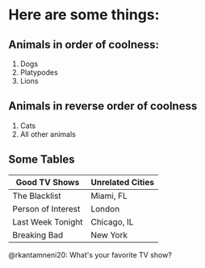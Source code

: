 # Here are some things:

## Animals in order of coolness:

1. Dogs
2. Platypodes
3. Lions

## Animals in reverse order of coolness
1. Cats
2. All other animals

## Some Tables

Good TV Shows|Unrelated Cities
-------------|----------------
The Blacklist|Miami, FL
Person of Interest|London
Last Week Tonight|Chicago, IL
Breaking Bad|New York

@rkantamneni20:
What's your favorite TV show?






